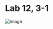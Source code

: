 # Lab 12, 3-1
![image](https://user-images.githubusercontent.com/126728842/226082425-7ffe4ae1-9a44-4dd4-83a3-bc944053e135.png)
